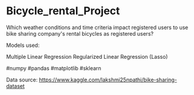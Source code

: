 # Bicycle_rental_Project

Which weather conditions and time criteria impact registered users to use bike sharing company's rental bicycles as registered users?

Models used:

Multiple Linear Regression
Regularized Linear Regression (Lasso)

#numpy #pandas #matplotlib #sklearn


Data source: https://www.kaggle.com/lakshmi25npathi/bike-sharing-dataset

